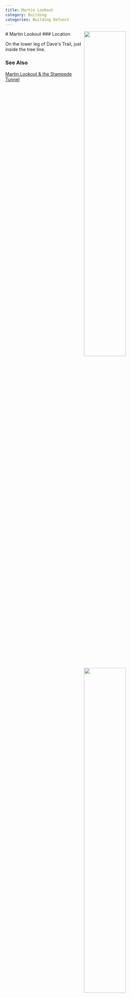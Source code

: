 ```yaml
---
title: Martin Lookout
category: Building
categories: Building Defunct
---
```

<img src="/img/2020-martin-lookout-footing.jpeg" align="right" style="width: 51%;">
<img src="/img/2020-martin-lookout-footing-2.jpeg" align="right" style="width: 51%;">
# Martin Lookout
### Location

On the lower leg of Dave's Trail, just inside the tree line.

### See Also

[Martin Lookout & the Stampede Tunnel](http://www.willhiteweb.com/hiking/cle_elum/martin_lookout/stampede_pass_193.htm)

